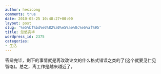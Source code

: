 ```yaml
---
author: hesicong
comments: true
date: 2010-05-25 10:48:27+00:00
layout: post
slug: '%e5%bf%bd%e6%82%a0%e5%ae%8c%e6%af%95'
title: 忽悠完毕
wordpress_id: 2375
categories:
- 生活
---
```


答辩完毕，剩下的事情就是再改改论文的什么格式错误之类的了(这个就要见仁见智咯)。总之，离工作是越来越近了。

